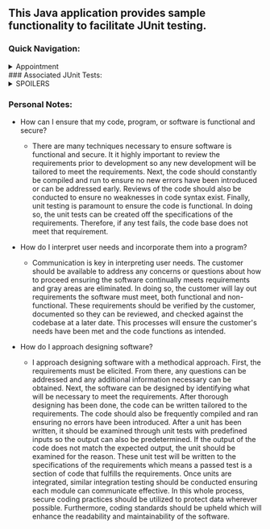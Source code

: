 ## This Java application provides sample functionality to facilitate JUnit testing.

### Quick Navigation:
<details>
  <summary>Appointment</summary>
  [Appointment Code](https://github.com/CHenshaw010/J-Unit-Testing/blob/main/AppointmentService/Appointment.java)
  [Appointment JUnit](https://github.com/CHenshaw010/J-Unit-Testing/blob/main/AppointmentService/AppointmentTest.java)
</details>
### Associated JUnit Tests:
<details>
  <summary>SPOILERS</summary>

  ![Game_Map](https://github.com/CHenshaw010/Text-Based-Game/assets/103648617/574be0f8-9944-471e-937b-f11d0305f721)

</details>

### Personal Notes:
- How can I ensure that my code, program, or software is functional and secure?
  - There are many techniques necessary to ensure software is functional and secure. It it highly important to review the requirements prior to development so any new development will be tailored to meet the requirements. Next, the code should constantly be compiled and run to ensure no new errors have been introduced or can be addressed early. Reviews of the code should also be conducted to ensure no weaknesses in code syntax exist. Finally, unit testing is paramount to ensure the code is functional. In doing so, the unit tests can be created off the specifications of the requirements. Therefore, if any test fails, the code base does not meet that requirement.

- How do I interpret user needs and incorporate them into a program?
  - Communication is key in interpreting user needs. The customer should be available to address any concerns or questions about how to proceed ensuring the software continually meets requirements and gray areas are eliminated. In doing so, the customer will lay out requirements the software must meet, both functional and non-functional. These requirements should be verified by the customer, documented so they can be reviewed, and checked against the codebase at a later date. This processes will ensure the customer's needs have been met and the code functions as intended.

- How do I approach designing software?
  - I approach designing software with a methodical approach. First, the requirements must be elicited. From there, any questions can be addressed and any additional information necessary can be obtained. Next, the software can be designed by identifying what will be necessary to meet the requirements. After thorough designing has been done, the code can be written tailored to the requirements. The code should also be frequently compiled and ran ensuring no errors have been introduced. After a unit has been written, it should be examined through unit tests with predefined inputs so the output can also be predetermined. If the output of the code does not match the expected output, the unit should be examined for the reason. These unit test will be written to the specifications of the requirements which means a passed test is a section of code that fulfills the requirements. Once units are integrated, similar integration testing should be conducted ensuring each module can communicate effective. In this whole process, secure coding practices should be utilized to protect data wherever possible. Furthermore, coding standards should be upheld which will enhance the readability and maintainability of the software.

